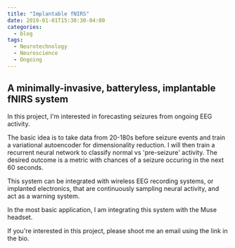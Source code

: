 ```yaml
---
title: "Implantable fNIRS"
date: 2019-01-01T15:30:30-04:00
categories:
  - blog
tags:
  - Neurotechnology
  - Neuroscience
  - Ongoing
---
```


## A minimally-invasive, batteryless, implantable fNIRS system

In this project, I'm interested in forecasting seizures from ongoing EEG activity.

The basic idea is to take data from 20-180s before seizure events and train a variational autoencoder for dimensionality reduction.
I will then train a recurrent neural network to classify normal vs 'pre-seizure' activity. 
The desired outcome is a metric with chances of a seizure occuring in the next 60 seconds.

This system can be integrated with wireless EEG recording systems, or implanted electronics, that are continuously sampling neural activity, and act as a warning system.

In the most basic application, I am integrating this system with the Muse headset. 

If you're interested in this project, please shoot me an email using the link in the bio.